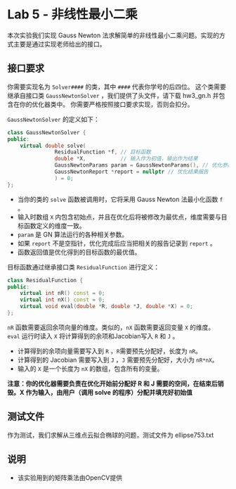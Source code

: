 
# Lab 5 - 非线性最小二乘

本次实验我们实现 Gauss Newton 法求解简单的非线性最小二乘问题。实现的方式主要是通过实现老师给出的接口。

## 接口要求

你需要实现名为 `Solver####` 的类，其中 `####` 代表你学号的后四位。 
这个类需要继承自接口类 `GaussNewtonSolver` ，我们提供了头文件，请下载 hw3_gn.h 并包含在你的优化器类中。 
你需要严格按照接口要求实现，否则会扣分。

`GaussNewtonSolver` 的定义如下：
```cpp
class GaussNewtonSolver {
public:
    virtual double solve(
               ResidualFunction *f, // 目标函数
               double *X,           // 输入作为初值，输出作为结果
               GaussNewtonParams param = GaussNewtonParams(), // 优化参数
               GaussNewtonReport *report = nullptr // 优化结果报告
               ) = 0;
};
```
* 当你的类的 `solve` 函数被调用时，它将采用 Gauss Newton 法最小化函数 `f` 。
* 输入时数组 `X` 内包含初始点，并且在优化后将被修改为最优点，维度需要与目标函数定义的维度一致。
* `param` 是 GN 算法运行的各种相关参数。
* 如果 `report` 不是空指针，优化完成后应当把相关的报告记录到 `report` 。
* 函数返回值是优化得到的目标函数的最优值。

目标函数通过继承接口类 `ResidualFunction` 进行定义：
```cpp
class ResidualFunction {
public:
    virtual int nR() const = 0;
    virtual int nX() const = 0;
    virtual void eval(double *R, double *J, double *X) = 0;
};
```
`nR` 函数需要返回余项向量的维度。类似的，`nX` 函数需要返回变量 `X` 的维度。 
`eval` 运行时读入 `X` 将计算得到的余项和Jacobian写入 `R` 和 `J` 。 
* 计算得到的余项向量需要写入到 `R` ，`R`需要预先分配好，长度为 `nR`。 
* 计算得到的 Jacobian 需要写入到 `J` ，`J` 需要预先分配好，大小为 `nR*nX`。 
* 输入的 `X` 是一个长度为 `nX` 的数组，包含所有的变量。

**注意：你的优化器需要负责在优化开始前分配好 R 和 J 需要的空间，在结束后销毁。X 作为输入，由用户（调用 solve 的程序）分配并填充好初始值**

## 测试文件
作为测试，我们求解从三维点云拟合椭球的问题，测试文件为 ellipse753.txt 

## 说明
* 该实验用到的矩阵乘法由OpenCV提供

